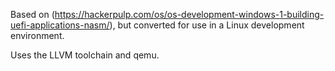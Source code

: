 Based on (https://hackerpulp.com/os/os-development-windows-1-building-uefi-applications-nasm/), but converted for use in a Linux development environment.

Uses the LLVM toolchain and qemu.
